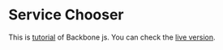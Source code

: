 # Service Chooser

This is [tutorial][] of Backbone js. You can check the [live version][].

[tutorial]: http://tutorialzine.com/2013/04/services-chooser-backbone-js/
[live version]: https://earlbread.github.io/backbone-service-chooser/
